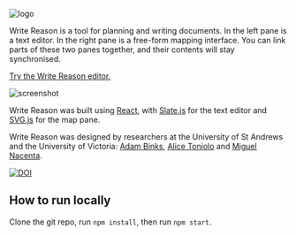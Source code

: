 ![logo](https://user-images.githubusercontent.com/13518594/119251992-6d21ea00-bba1-11eb-8b14-02d1444a3041.png)

Write Reason is a tool for planning and writing documents. In the left pane is a text editor. In the right pane is a free-form mapping interface. You can link parts of these two panes together, and their contents will stay synchronised.

[Try the Write Reason editor.](https://adam-binks.github.io/write-reason/editor)

![screenshot](https://user-images.githubusercontent.com/13518594/119252043-c68a1900-bba1-11eb-838f-5c4715557275.png)

Write Reason was built using [React](https://reactjs.org/), with [Slate.js](slatejs.org) for the text editor and [SVG.js](https://github.com/svgdotjs/svg.js) for the map pane.

Write Reason was designed by researchers at the University of St Andrews and the University of Victoria: [Adam Binks](https://adambinks.me), [Alice Toniolo](https://at258.host.cs.st-andrews.ac.uk) and [Miguel Nacenta](http://nacenta.com/).

[![DOI](https://zenodo.org/badge/219541861.svg)](https://zenodo.org/badge/latestdoi/219541861)

## How to run locally

Clone the git repo, run `npm install`, then run `npm start`.

